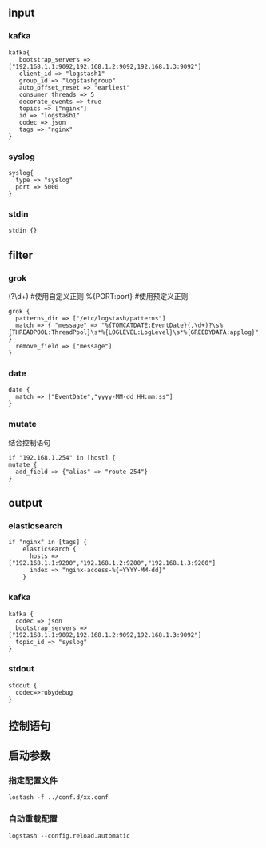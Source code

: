## input

### kafka

    kafka{
       bootstrap_servers => ["192.168.1.1:9092,192.168.1.2:9092,192.168.1.3:9092"]
       client_id => "logstash1"
       group_id => "logstashgroup"
       auto_offset_reset => "earliest"
       consumer_threads => 5
       decorate_events => true
       topics => ["nginx"]
       id => "logstash1"
       codec => json
       tags => "nginx"
    }

### syslog

    syslog{
      type => "syslog"
      port => 5000
    }
### stdin

    stdin {}

## filter
### grok
(?<port>\d+) #使用自定义正则
%{PORT:port} #使用预定义正则

    grok {
      patterns_dir => ["/etc/logstash/patterns"]
      match => { "message" => "%{TOMCATDATE:EventDate}(,\d+)?\s%{THREADPOOL:ThreadPool}\s*%{LOGLEVEL:LogLevel}\s*%{GREEDYDATA:applog}" }
	  remove_field => ["message"]
	}

### date

    date {
	  match => ["EventDate","yyyy-MM-dd HH:mm:ss"]
	}


### mutate
结合控制语句

    if "192.168.1.254" in [host] {
    mutate {
      add_field => {"alias" => "route-254"}
    }

## output
### elasticsearch

	if "nginx" in [tags] {
	    elasticsearch {
	      hosts => ["192.168.1.1:9200","192.168.1.2:9200","192.168.1.3:9200"]
	      index => "nginx-access-%{+YYYY-MM-dd}"
	    }

### kafka

    kafka {
      codec => json
      bootstrap_servers => ["192.168.1.1:9092,192.168.1.2:9092,192.168.1.3:9092"]
      topic_id => "syslog"
    }
  
### stdout

    stdout {
      codec=>rubydebug
    }

## 控制语句
## 启动参数
### 指定配置文件

    lostash -f ../conf.d/xx.conf

### 自动重载配置

    logstash --config.reload.automatic
